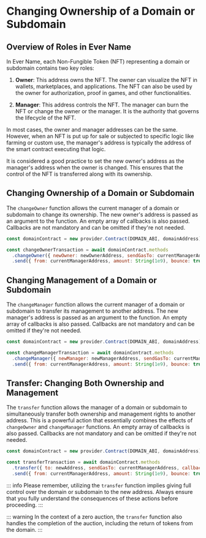 # Changing Ownership of a Domain or Subdomain

## Overview of Roles in Ever Name

In Ever Name, each Non-Fungible Token (NFT) representing a domain or subdomain contains two key roles:

1. **Owner**: This address owns the NFT. The owner can visualize the NFT in wallets, marketplaces, and applications. The NFT can also be used by the owner for authorization, proof in games, and other functionalities.

2. **Manager**: This address controls the NFT. The manager can burn the NFT or change the owner or the manager. It is the authority that governs the lifecycle of the NFT.

In most cases, the owner and manager addresses can be the same. However, when an NFT is put up for sale or subjected to specific logic like farming or custom use, the manager's address is typically the address of the smart contract executing that logic.

It is considered a good practice to set the new owner's address as the manager's address when the owner is changed. This ensures that the control of the NFT is transferred along with its ownership.

## Changing Ownership of a Domain or Subdomain

The `changeOwner` function allows the current manager of a domain or subdomain to change its ownership. The new owner's address is passed as an argument to the function. An empty array of callbacks is also passed. Callbacks are not mandatory and can be omitted if they're not needed.

```javascript
const domainContract = new provider.Contract(DOMAIN_ABI, domainAddress);

const changeOwnerTransaction = await domainContract.methods
  .changeOwner({ newOwner: newOwnerAddress, sendGasTo: currentManagerAddress, callbacks: [] })
  .send({ from: currentManagerAddress, amount: String(1e9), bounce: true });
```

<ChangeOwner />

## Changing Management of a Domain or Subdomain

The `changeManager` function allows the current manager of a domain or subdomain to transfer its management to another address. The new manager's address is passed as an argument to the function. An empty array of callbacks is also passed. Callbacks are not mandatory and can be omitted if they're not needed.

```javascript
const domainContract = new provider.Contract(DOMAIN_ABI, domainAddress);

const changeManagerTransaction = await domainContract.methods
  .changeManager({ newManager: newManagerAddress, sendGasTo: currentManagerAddress, callbacks: [] })
  .send({ from: currentManagerAddress, amount: String(1e9), bounce: true });
```

<ChangeManager />

## Transfer: Changing Both Ownership and Management

The `transfer` function allows the manager of a domain or subdomain to simultaneously transfer both ownership and management rights to another address. This is a powerful action that essentially combines the effects of `changeOwner` and `changeManager` functions. An empty array of callbacks is also passed. Callbacks are not mandatory and can be omitted if they're not needed.

```javascript
const domainContract = new provider.Contract(DOMAIN_ABI, domainAddress);

const transferTransaction = await domainContract.methods
  .transfer({ to: newAddress, sendGasTo: currentManagerAddress, callbacks: [] })
  .send({ from: currentManagerAddress, amount: String(1e9), bounce: true });
```

<Transfer />

::: info
Please remember, utilizing the `transfer` function implies giving full control over the domain or subdomain to the new address. Always ensure that you fully understand the consequences of these actions before proceeding.
:::

::: warning
In the context of a zero auction, the `transfer` function also handles the completion of the auction, including the return of tokens from the domain.
:::
